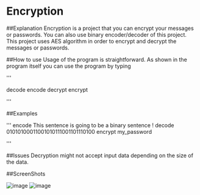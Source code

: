# Encryption

##Explanation
Encryption is a project that you can encrypt your messages or passwords. You can also use binary encoder/decoder of this project.
This project uses AES algorithm in order to encrypt and decrypt the messages or passwords.

##How to use
Usage of the program is straightforward.
As shown in the program itself you can use the program by typing 

'''

decode <text>
encode <text>
decrypt <text>
encrypt <text>

'''

##Examples

'''
encode This sentence is going to be a binary sentence !
decode 01010100011001010111001101110100
encrypt my_password

'''

##Issues
Decryption might not accept input data depending on the size of the data.

##ScreenShots

![image](https://user-images.githubusercontent.com/112761562/205457498-2559adb9-22e6-4553-922b-23e7ef5096bb.png)
![image](https://user-images.githubusercontent.com/112761562/205457919-a45486c3-b110-42db-9c23-31c819ce2677.png)

